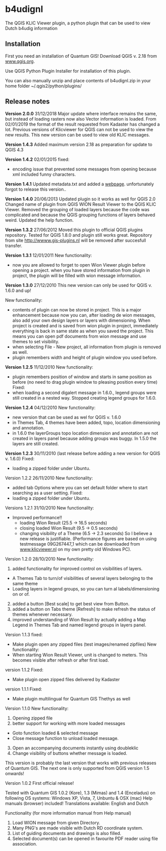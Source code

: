 b4udignl
========

The QGIS KLIC Viewer plugin, a python plugin that can be used to view Dutch b4udig information

Installation
------------
First you need an installation of Quantum GIS! 
Download QGIS v. 2.18 from www.qgis.org.

Use QGIS Python Plugin Installer for installation of this plugin.

You can also manually unzip and place contents of b4udignl.zip
in your home folder ~/.qgis2/python/plugins/

Release notes
-------------
**Version 2.0.0** 31/12/2018
Major update where interface remains the same, but instead of loading rasters now also Vector information is loaded.
From 02/01/2019 the format of the result requested from Kadaster has changed a lot.
Previous versions of Klicviewer for QGIS can not be used to view the new results.
This new version can be used to view old KLIC messages.

**Version 1.4.3**
Added maximum version 2.18 as preparation for update to QGIS 4.3

**Version 1.4.2** 02/01/2015
fixed:
* encoding issue that prevented some messages from opening because xml included funny characters.

**Version 1.4.1** 
Updated metadata.txt and added a [webpage](http://diethard2.github.io/b4udignl). unfortunately forgot to release this version..

**Version 1.4.0** 20/06/2013
Updated plugin so it works as well for QGIS 2.0
Changed name of plugin from QGIS WION Result Viewer to
the QGIS KLIC Viewer.
Removed the grouping of loaded layers because the code was complicated
and because the QGIS grouping functions of layers behaved weird.
Updated the help function.


**Version 1.3.2** 27/06/2012
Moved this plugin to official QGIS plugins repository.
Tested for QGIS 1.8.0 and plugin still works great.
Repository from site http://wwww.gis-plugins.nl will be removed after
succesfull transfer.


**Version 1.3.1** 12/01/2011
New functionality:
*  now you are allowed to forget to open Wion Viewer plugin
   before opening a project. when you have stored information
   from plugin in project, the plugin will be filled with wion
   message information.


**Version 1.3.0** 27/12/2010
This new version can only be used for QGIS v. 1.6.0 and up!

New functionality:
* contents of plugin can now be stored in project.
  This is a major enhancement because now you can, after
  loading de wion messages, also add your own design layers
  or layers with dimensioning.
  When project is created and is saved from wion plugin
  in project, immediately everything is back in same state
  as when you saved the project. This means you can open
  pdf documents from wion message and use themes to set
  visibility.
* when selecting File - New project, all information from plugin is removed as well.
* plugin remembers width and height of plugin window you used before.

**Version 1.2.5** 11/12/2010
New functionality:
* plugin remembers position of window and starts in same position as before (no need to drag plugin window to pleasing position every time)
Fixed:
* when loading a second digalert message in 1.6.0., legend groups were still created in a nested way. Stopped creating legend groups for 1.6.0.
    
**Version 1.2.4** 04/12/2010
New functionality:
* new version that can be used as wel for QGIS v. 1.6.0
* in Themes Tab, 4 themes have been added, topo, location dimensioning and annotation.
* in 1.6.0 the layerGroups topo location dimension and annotation are not created in layers panel because adding groups was buggy. In 1.5.0 the layers are still created.
     

**Version 1.2.3** 30/11/2010
(last release before adding a new version for QGIS v. 1.6.0)
Fixed:
* loading a zipped folder under Ubuntu.  


Version 1.2.2 26/11/2010
New functionality:
* added tab Options where you can set default folder where to start searching as a user setting. 
Fixed:
* loading a zipped folder under Ubuntu.  


Versions 1.2.1 31/10/2010
New functionality:
* Improved performance!!
  * loading Wion Result (25.5 -> 16.5 seconds)
  * closing loaded Wion Result (9.5 -> 0.5 seconds)
  * changing visibility of a Theme (6.5 -> 2.3 seconds)
So I believe a new release is justifiable.
(Performance figures are based on using testmessage
 09G267447_1 which can be downloaded from www.klicviewer.nl
 on my own pretty old Windows PC). 


Version 1.2.0 28/10/2010
New functionality:
1. added functionality for improved control on visibilities of layers.
  * A Themes Tab to turn/of visibilities of several layers belonging to the same theme
  * Loading layers in legend groups, so you can turn al labels/dimensioning on or of.
2. added a button [Best scale] to get best view from Button.
3. added a button on Tabs theme [Refresh] to make refresh the status of themes whenever necessary.
4. improved understanding of Wion Result by actually adding a Map Legend in Themes Tab and named legend groups in layers panel.

Version 1.1.3
fixed: 
* Make plugin open any zipped files (test images/renamed zipfiles)
New functionality:
* When starting Wion Result Viewer, unit is changed to meters. This becomes visible after refresh or after first load.

version 1.1.2
Fixed: 
* Make plugin open zipped files delivered by Kadaster

version 1.1.1
Fixed: 
* Make plugin multilingual for Quantum GIS Thethys as well

Version 1.1.0
New functionality:
1. Opening zipped file
2. better support for working with more loaded messages
  * Goto function loaded & selected message
  * Close message function to unload loaded message.
3. Open an accompanying documents instantly using doubleklic
4. Change visibility of buttons whether message is loaded.

This version is probably the last version that works with
previous releases of Quantum GIS. The next one is only
supported from QGIS version 1.5 onwards! 

Version 1.0.2
First official release!

Tested with Quantum GIS 1.0.2 (Kore), 1.3 (Mimas) and 1.4
(Enceladus) on following OS systems: Windows XP, Vista, 7,
Unbuntu & OSX (mac) Help manuals (browser) included!
Translations available: English and Dutch

Functionality (for more information manual from Help manual)
1. Load WION message from given Directory.
2. Many PNG's are made visible with Dutch RD coordinate system.
3. List of guiding documents and drawings is also filled.
4. Selected document(s) can be opened in favourite PDF reader
   using file association.
